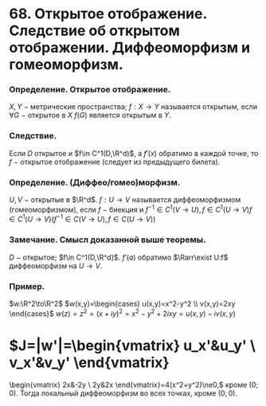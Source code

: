 # 68. Открытое отображение. Следствие об открытом отображении. Диффеоморфизм и гомеоморфизм.

### Определение. Открытое отображение.
$X,Y~-~$метрические пространства;
$f:X\to Y$ называется открытым, если $\forall G~-~$открытое в $X$
$f(G)$ является открытым в $Y$.

### Следствие.
Если $D$ открытое и $f\in C^1(D,\R^d)$, а $f'(x)$ обратимо в каждой точке, то
$f~-~$открытое отображение (следует из предыдущего билета).

### Определение. (Диффео/гомео)морфизм.
$U,V~-~$открытые в $\R^d$.
$f:U\to V$ называется диффеоморфизмом (гомеоморфизмом), если
$f~-~$биекция и $f^{-1}\in C^1(V\to U),f\in C^1(U\to V)$$f\in C^1(U\to V)$$\Big(f^{-1}\in C(V\to U),f\in C(U\to V)\Big)$

### Замечание. Смысл доказанной выше теоремы.
$D~-~$открытое; $f\in C^1(D,\R^d)$.
$f'(a)$ обратимо $\Rarr\exist U:f$ диффеоморфизм на $U\to V$.

### Пример.
$w:\R^2\to\R^2$
$w(x,y)=\begin{cases}
u(x,y)=x^2-y^2
\\
v(x,y)=2xy
\end{cases}$
$w(z)=z^2=(x+iy)^2=x^2-y^2+2ixy=u(x,y)-iv(x,y)$

$J=\|w'\|=\begin{vmatrix}
u_x'&u_y'
\\
v_x'&v_y'
\end{vmatrix}
=
\begin{vmatrix}
2x&-2y
\\
2y&2x
\end{vmatrix}=4(x^2+y^2)\ne0,$ кроме $(0;0)$.
Тогда локальный диффеоморфизм во всех точках, кроме $(0;0)$.
